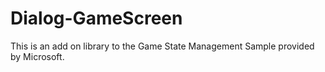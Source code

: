 Dialog-GameScreen
=================

This is an add on library to the Game State Management Sample provided by Microsoft.